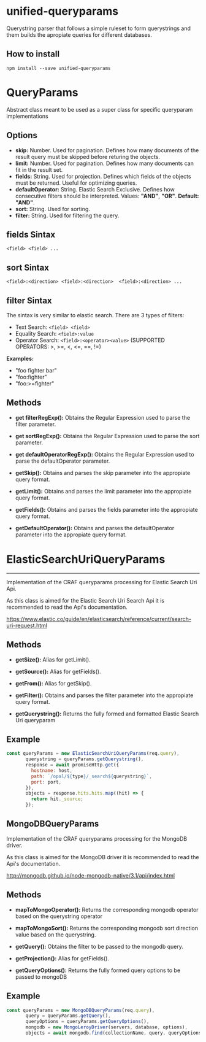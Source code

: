 # **unified-queryparams**

Querystring parser that follows a simple ruleset to form querystrings and them builds the apropiate queries for different databases.

**How to install**
----------
```shell
npm install --save unified-queryparams
```

# **QueryParams**

Abstract class meant to be used as a super class for specific queryparam implementations

**Options**
----------

- **skip:** Number. Used for pagination. Defines how many documents of the result query must be skipped before returing the objects.
- **limit:** Number. Used for pagination. Defines how many documents can fit in the result set.
- **fields:** String. Used for projection. Defines which fields of the objects must be returned. Useful for optimizing queries.
- **defaultOperator:** String. Elastic Search Exclusive. Defines how consecutive filters should be interpreted. Values: **"AND"**, **"OR"**. **Default:** **"AND"**.
- **sort:** String. Used for sorting.
- **filter:** String. Used for filtering the query.

**fields Sintax**
----------
`<field> <field> ...`

**sort Sintax**
----------
`<field>:<direction> <field>:<direction>  <field>:<direction> ...`


**filter Sintax**
----------
The sintax is very similar to elastic search. There are 3 types of filters:

- Text Search: `<field> <field>`
- Equality Search:  `<field>:value`
- Operator Search: `<field>:<operator><value>` (SUPPORTED OPERATORS: >, >=, <, <=, ==, !=)

**Examples:** 

- "foo fighter bar"
- "foo:fighter"
- "foo:>=fighter"


**Methods**
----------

- **get filterRegExp():** Obtains the Regular Expression used to parse the filter parameter.

- **get sortRegExp():** Obtains the Regular Expression used to parse the sort parameter.

- **get defaultOperatorRegExp():** Obtains the Regular Expression used to parse the defaultOperator parameter.

- **getSkip():** Obtains and parses the skip parameter into the appropiate query format.

- **getLimit():** Obtains and parses the limit parameter into the appropiate query format.

- **getFields():** Obtains and parses the fields parameter into the appropiate query format.

- **getDefaultOperator():** Obtains and parses the defaultOperator parameter into the appropiate query format.

# **ElasticSearchUriQueryParams**
----------

Implementation of the CRAF queryparams processing for Elastic Search
Uri Api.

As this class is aimed for the Elastic Search Uri Search Api
it is recommended to read the Api's documentation.

https://www.elastic.co/guide/en/elasticsearch/reference/current/search-uri-request.html

**Methods**
----------

- **getSize():** Alias for getLimit(). 

- **getSource():** Alias for getFields().

- **getFrom():** Alias for getSkip().

- **getFilter():** Obtains and parses the filter parameter into the appropiate query format.

- **getQuerystring():** Returns the fully formed and formatted Elastic Search Uri queryparam

**Example**
----------

```javascript
const queryParams = new ElasticSearchUriQueryParams(req.query),
       querystring = queryParams.getQuerystring(),
       response = await promiseHttp.get({
         hostname: host,
         path: `/opal/${type}/_search${querystring}`,
         port: port,
       }),
       objects = response.hits.hits.map((hit) => {
         return hit._source;
       });
```

**MongoDBQueryParams**
----------
Implementation of the CRAF queryparams processing for the MongoDB driver.

As this class is aimed for the MongoDB driver it is recommended to read the Api's documentation.

http://mongodb.github.io/node-mongodb-native/3.1/api/index.html

**Methods**
----------

- **mapToMongoOperator():** Returns the corresponding mongodb operator based on the querystring operator

- **mapToMongoSort():** Returns the corresponding mongodb sort direction value based on the querystring.

- **getQuery():** Obtains the filter to be passed to the mongodb query.

- **getProjection():**  Alias for getFields().

- **getQueryOptions():** Returns the fully formed query options to be passed to mongoDB

**Example**
----------

```javascript
const queryParams = new MongoDBQueryParams(req.query),
       query = queryParams.getQuery(),
       queryOptions = queryParams.getQueryOptions(),
       mongodb = new MongoLeroyDriver(servers, database, options),
       objects = await mongodb.find(collectionName, query, queryOptions);
```
